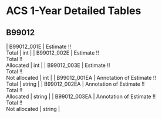 # ACS 1-Year Detailed Tables

## B99012

| B99012_001E | Estimate !!<br>Total | int |
| B99012_002E | Estimate !!<br>Total !!<br>Allocated | int |
| B99012_003E | Estimate !!<br>Total !!<br>Not allocated | int |
| B99012_001EA | Annotation of Estimate !!<br>Total | string |
| B99012_002EA | Annotation of Estimate !!<br>Total !!<br>Allocated | string |
| B99012_003EA | Annotation of Estimate !!<br>Total !!<br>Not allocated | string |


